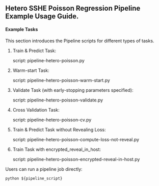 ## Hetero SSHE Poisson Regression Pipeline Example Usage Guide.

#### Example Tasks

This section introduces the Pipeline scripts for different types of tasks.

1. Train & Predict Task:

    script: pipeline-hetero-poisson.py

2. Warm-start Task:

    script: pipeline-hetero-poisson-warm-start.py

3. Validate Task (with early-stopping parameters specified):

    script: pipeline-hetero-poisson-validate.py

4. Cross Validation Task:

    script: pipeline-hetero-poisson-cv.py

5. Train & Predict Task without Revealing Loss:

    script: pipeline-hetero-poisson-compute-loss-not-reveal.py

6. Train Task with encrypted_reveal_in_host:
    
    script: pipeline-hetero-poisson-encrypted-reveal-in-host.py


Users can run a pipeline job directly:

    python ${pipeline_script}
